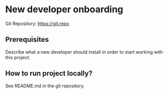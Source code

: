# New developer onboarding

Git Repository: <https://git.repo>

## Prerequisites

Describe what a new developer should install in order to start working with this project.

## How to run project locally?

See README.md in the git repository.
